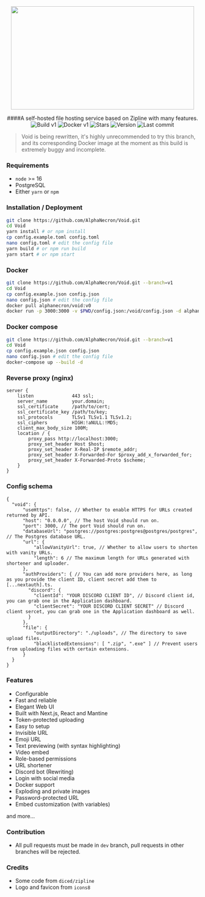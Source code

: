 <div align="center">
  <img src="https://raw.githubusercontent.com/AlphaNecron/Void/v1/public/banner.png" width="480" height="270"/>

  ####A self-hosted file hosting service based on Zipline with many features.
  ![Build v1](https://img.shields.io/github/workflow/status/AlphaNecron/Void/Build/v1?color=68D391&label=V1&logo=github&style=for-the-badge)
  ![Docker v1](https://img.shields.io/github/workflow/status/AlphaNecron/Void/Build/v1?color=0db7ed&label=DOCKER&logo=docker&style=for-the-badge)
  ![Stars](https://img.shields.io/github/stars/AlphaNecron/Void?color=%23B794F4&logo=github&style=for-the-badge)
  ![Version](https://img.shields.io/github/package-json/v/AlphaNecron/Void/v1?color=%23B794F4&label=latest&logo=react&logoColor=ffffff&style=for-the-badge)
  ![Last commit](https://img.shields.io/github/last-commit/AlphaNecron/Void/v1?color=%234FD1C5&logo=github&style=for-the-badge)
</div>

> Void is being rewritten, it's highly unrecommended to try this branch, and its corresponding Docker image at the moment as this build is extremely buggy and incomplete. 

### Requirements
  - `node` >= 16
  - PostgreSQL
  - Either `yarn` or `npm`

### Installation / Deployment
  ```sh
  git clone https://github.com/AlphaNecron/Void.git
  cd Void
  yarn install # or npm install
  cp config.example.toml config.toml
  nano config.toml # edit the config file
  yarn build # or npm run build
  yarn start # or npm start
  ```

### Docker
  ```sh
  git clone https://github.com/AlphaNecron/Void.git --branch=v1
  cd Void
  cp config.example.json config.json
  nano config.json # edit the config file
  docker pull alphanecron/void:v0
  docker run -p 3000:3000 -v $PWD/config.json:/void/config.json -d alphanecron/void:v1
  ```

### Docker compose
  ```sh
  git clone https://github.com/AlphaNecron/Void.git --branch=v1
  cd Void
  cp config.example.json config.json
  nano config.json # edit the config file
  docker-compose up --build -d
  ```

### Reverse proxy (nginx)
  ```nginx
  server {
      listen              443 ssl;
      server_name         your.domain;
      ssl_certificate     /path/to/cert;
      ssl_certificate_key /path/to/key;
      ssl_protocols       TLSv1 TLSv1.1 TLSv1.2;
      ssl_ciphers         HIGH:!aNULL:!MD5;
      client_max_body_size 100M;
      location / {
          proxy_pass http://localhost:3000;
          proxy_set_header Host $host;
          proxy_set_header X-Real-IP $remote_addr;
          proxy_set_header X-Forwarded-For $proxy_add_x_forwarded_for;
          proxy_set_header X-Forwarded-Proto $scheme;
      }
  }
  ```

### Config schema
  ```json5
{
    "void": {
        "useHttps": false, // Whether to enable HTTPS for URLs created returned by API.
        "host": "0.0.0.0", // The host Void should run on.
        "port": 3000, // The port Void should run on.
        "databaseUrl": "postgres://postgres:postgres@postgres/postgres", // The Postgres database URL.
        "url": {
            "allowVanityUrl": true, // Whether to allow users to shorten with vanity URLs.
            "length": 6 // The maximum length for URLs generated with shortener and uploader.
        },
        "authProviders": { // You can add more providers here, as long as you provide the client ID, client secret add them to [...nextauth].ts.
          "discord": {
            "clientId": "YOUR DISCORD CLIENT ID", // Discord client id, you can grab one in the Application dashboard.
            "clientSecret": "YOUR DISCORD CLIENT SECRET" // Discord client sercet, you can grab one in the Application dashboard as well.
          }
        },
        "file": {
            "outputDirectory": "./uploads", // The directory to save upload files.
            "blacklistedExtensions": [ ".zip", ".exe" ] // Prevent users from uploading files with certain extensions.
        }
    }
}
  ```

### Features
  - Configurable
  - Fast and reliable
  - Elegant Web UI
  - Built with Next.js, React and Mantine
  - Token-protected uploading
  - Easy to setup
  - Invisible URL
  - Emoji URL
  - Text previewing (with syntax highlighting)
  - Video embed
  - Role-based permissions
  - URL shortener
  - Discord bot (Rewriting)
  - Login with social media
  - Docker support
  - Exploding and private images
  - Password-protected URL
  - Embed customization (with variables)

  and more...

### Contribution
  - All pull requests must be made in `dev` branch, pull requests in other branches will be rejected.

### Credits
  - Some code from `diced/zipline`
  - Logo and favicon from `icons8`
